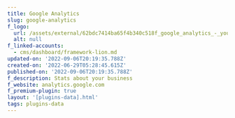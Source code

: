 ```yaml
---
title: Google Analytics
slug: google-analytics
f_logo:
  url: /assets/external/62bdc7414ba65f4b340c518f_google_analytics_-_youtube.jpeg
  alt: null
f_linked-accounts:
  - cms/dashboard/framework-lion.md
updated-on: '2022-09-06T20:19:35.788Z'
created-on: '2022-06-29T05:28:45.615Z'
published-on: '2022-09-06T20:19:35.788Z'
f_description: Stats about your business
f_website: analytics.google.com
f_premium-plugin: true
layout: '[plugins-data].html'
tags: plugins-data
---
```



